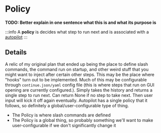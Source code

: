 # Policy

**TODO: Better explain in one sentence what this is and what its purpose is**

:::info
A **policy** is decides what step to run next and is associated with a [autopilot](./autopilot.md)
:::

## Details

A relic of my original plan that ended up being the place to define slash commands, the command run on startup, and other weird stuff that you might want to inject after certain other steps. This may be the place where "hooks" turn out to be implemented. Much of this may be configurable through `continue.json/yaml` config file (this is where steps that run on GUI opening are currently configured.). Simply takes the history and returns a single step to run next. Can return None if no step to take next. Then user input will kick it off again eventually. Autopilot has a single policy that it follows, so definitely a global/user-configurable type of thing.

- The Policy is where slash commands are defined
- The Policy is a global thing, so probably something we'll want to make user-configurable if we don't significantly change it
